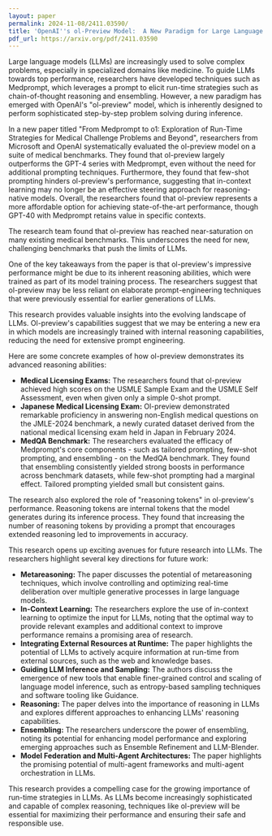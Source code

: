 ```yaml
---
layout: paper
permalink: 2024-11-08/2411.03590/
title: 'OpenAI''s ol-Preview Model:  A New Paradigm for Large Language Models'
pdf_url: https://arxiv.org/pdf/2411.03590
---
```



Large language models (LLMs) are increasingly used to solve complex problems, especially in specialized domains like medicine.  To guide LLMs towards top performance, researchers have developed techniques such as Medprompt, which leverages a prompt to elicit run-time strategies such as chain-of-thought reasoning and ensembling.  However, a new paradigm has emerged with OpenAI's "ol-preview" model, which is inherently designed to perform sophisticated step-by-step problem solving during inference. 

In a new paper titled "From Medprompt to o1: Exploration of Run-Time Strategies for Medical Challenge Problems and Beyond", researchers from Microsoft and OpenAI systematically evaluated the ol-preview model on a suite of medical benchmarks. They found that ol-preview largely outperforms the GPT-4 series with Medprompt, even without the need for additional prompting techniques.  Furthermore, they found that few-shot prompting hinders ol-preview's performance, suggesting that in-context learning may no longer be an effective steering approach for reasoning-native models.  Overall, the researchers found that ol-preview represents a more affordable option for achieving state-of-the-art performance, though GPT-40 with Medprompt retains value in specific contexts.

The research team found that ol-preview has reached near-saturation on many existing medical benchmarks.  This underscores the need for new, challenging benchmarks that push the limits of LLMs. 

One of the key takeaways from the paper is that ol-preview's impressive performance might be due to its inherent reasoning abilities, which were trained as part of its model training process.  The researchers suggest that ol-preview may be less reliant on elaborate prompt-engineering techniques that were previously essential for earlier generations of LLMs.  

This research provides valuable insights into the evolving landscape of LLMs.  Ol-preview's capabilities suggest that we may be entering a new era in which models are increasingly trained with internal reasoning capabilities, reducing the need for extensive prompt engineering. 

Here are some concrete examples of how ol-preview demonstrates its advanced reasoning abilities:

* **Medical Licensing Exams:**  The researchers found that ol-preview achieved high scores on the USMLE Sample Exam and the USMLE Self Assessment, even when given only a simple 0-shot prompt. 
* **Japanese Medical Licensing Exam:**  Ol-preview demonstrated remarkable proficiency in answering non-English medical questions on the JMLE-2024 benchmark, a newly curated dataset derived from the national medical licensing exam held in Japan in February 2024.
* **MedQA Benchmark:** The researchers evaluated the efficacy of Medprompt's core components - such as tailored prompting, few-shot prompting, and ensembling - on the MedQA benchmark.  They found that ensembling consistently yielded strong boosts in performance across benchmark datasets, while few-shot prompting had a marginal effect.  Tailored prompting yielded small but consistent gains.

The research also explored the role of "reasoning tokens" in ol-preview's performance.  Reasoning tokens are internal tokens that the model generates during its inference process.  They found that increasing the number of reasoning tokens by providing a prompt that encourages extended reasoning led to improvements in accuracy. 

This research opens up exciting avenues for future research into LLMs.  The researchers highlight several key directions for future work:

* **Metareasoning:** The paper discusses the potential of metareasoning techniques, which involve controlling and optimizing real-time deliberation over multiple generative processes in large language models.
* **In-Context Learning:**  The researchers explore the use of in-context learning to optimize the input for LLMs, noting that the optimal way to provide relevant examples and additional context to improve performance remains a promising area of research. 
* **Integrating External Resources at Runtime:** The paper highlights the potential of LLMs to actively acquire information at run-time from external sources, such as the web and knowledge bases.
* **Guiding LLM Inference and Sampling:** The authors discuss the emergence of new tools that enable finer-grained control and scaling of language model inference, such as entropy-based sampling techniques and software tooling like Guidance. 
* **Reasoning:** The paper delves into the importance of reasoning in LLMs and explores different approaches to enhancing LLMs' reasoning capabilities.
* **Ensembling:** The researchers underscore the power of ensembling, noting its potential for enhancing model performance and exploring emerging approaches such as Ensemble Refinement and LLM-Blender.
* **Model Federation and Multi-Agent Architectures:**  The paper highlights the promising potential of multi-agent frameworks and multi-agent orchestration in LLMs.

This research provides a compelling case for the growing importance of run-time strategies in LLMs.  As LLMs become increasingly sophisticated and capable of complex reasoning, techniques like ol-preview will be essential for maximizing their performance and ensuring their safe and responsible use.